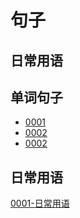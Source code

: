 # 句子

## 日常用语

## 单词句子

- [0001](0001.md)
- [0002](0002.md)
- [0002](0003.md)

## 日常用语

[0001-日常用语](0001-日常用语.md)
